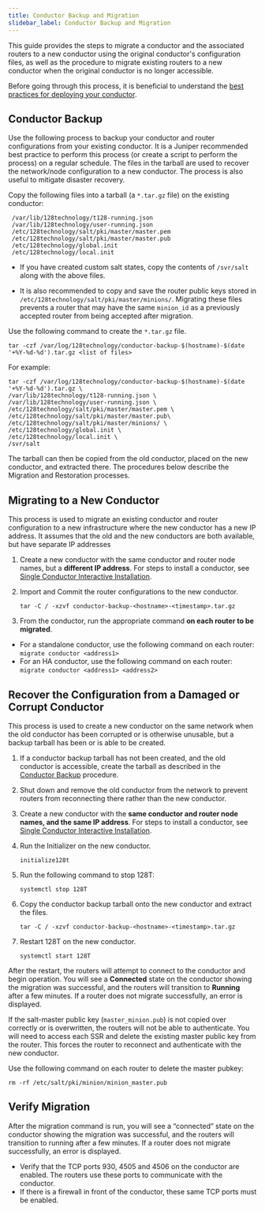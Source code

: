 ```yaml
---
title: Conductor Backup and Migration
slidebar_label: Conductor Backup and Migration
---
```


This guide provides the steps to migrate a conductor and the associated routers to a new conductor using the original conductor's configuration files, as well as the procedure to migrate existing routers to a new conductor when the original conductor is no longer accessible.

Before going through this process, it is beneficial to understand the [best practices for deploying your conductor](bcp_conductor_deployment.md).

## Conductor Backup

Use the following process to backup your conductor and router configurations from your existing conductor. It is a Juniper recommended best practice to perform this process (or create a script to perform the process) on a regular schedule. The files in the tarball are used to recover the network/node configuration to a new conductor. The process is also useful to mitigate disaster recovery.

Copy the following files into a tarball (a `*.tar.gz` file) on the existing conductor:
```
 /var/lib/128technology/t128-running.json
 /var/lib/128technology/user-running.json
 /etc/128technology/salt/pki/master/master.pem
 /etc/128technology/salt/pki/master/master.pub
 /etc/128technology/global.init
 /etc/128technology/local.init
```
 - If you have created custom salt states, copy the contents of `/svr/salt` along with the above files.

 - It is also recommended to copy and save the router public keys stored in `/etc/128technology/salt/pki/master/minions/`. Migrating these files prevents a router that may have the same `minion_id` as a previously accepted router from being accepted after migration.

Use the following command to create the `*.tar.gz` file. 

```
tar -czf /var/log/128technology/conductor-backup-$(hostname)-$(date '+%Y-%d-%d').tar.gz <list of files>
```

For example:

```
tar -czf /var/log/128technology/conductor-backup-$(hostname)-$(date '+%Y-%d-%d').tar.gz \
/var/lib/128technology/t128-running.json \ 
/var/lib/128technology/user-running.json \ 
/etc/128technology/salt/pki/master/master.pem \ 
/etc/128technology/salt/pki/master/master.pub\ 
/etc/128technology/salt/pki/master/minions/ \ 
/etc/128technology/global.init \ 
/etc/128technology/local.init \ 
/svr/salt
 ```
The tarball can then be copied from the old conductor, placed on the new conductor, and extracted there. The procedures below describe the Migration and Restoration processes.

## Migrating to a New Conductor

This process is used to migrate an existing conductor and router configuration to a new infrastructure where the new conductor has a new IP address. It assumes that the old and the new conductors are both available, but have separate IP addresses

1. Create a new conductor with the same conductor and router node names, but a **different IP address**. For steps to install a conductor, see [Single Conductor Interactive Installation](single_conductor_install.mdx).
2. Import and Commit the router configurations to the new conductor.

	```
	tar -C / -xzvf conductor-backup-<hostname>-<timestamp>.tar.gz
	```
3. From the conductor, run the appropriate command **on each router to be migrated**. 
 - For a standalone conductor, use the following command on each router: `migrate conductor <address1>`
 - For an HA conductor, use the following command on each router: `migrate conductor <address1> <address2>`

## Recover the Configuration from a Damaged or Corrupt Conductor

This process is used to create a new conductor on the same network when the old conductor has been corrupted or is otherwise unusable, but a backup tarball has been or is able to be created.

1. If a conductor backup tarball has not been created, and the old conductor is accessible, create the tarball as described in the [Conductor Backup](#conductor-backup) procedure. 
2. Shut down and remove the old conductor from the network to prevent routers from reconnecting there rather than the new conductor.
3. Create a new conductor with the **same conductor and router node names, and the same IP address**. For steps to install a conductor, see [Single Conductor Interactive Installation](single_conductor_install.mdx).
4.  Run the Initializer on the new conductor. 
	```
	initialize128t
	```
5. Run the following command to stop 128T:
	```
	systemctl stop 128T
	```
6. Copy the conductor backup tarball onto the new conductor and extract the files.

	```
	tar -C / -xzvf conductor-backup-<hostname>-<timestamp>.tar.gz
	```

7. Restart 128T on the new conductor. 
	```
	systemctl start 128T
	```

After the restart, the routers will attempt to connect to the conductor and begin operation. You will see a **Connected** state on the conductor showing the migration was successful, and the routers will transition to **Running** after a few minutes. If a router does not migrate successfully, an error is displayed. 

If the salt-master public key (`master_minion.pub`) is not copied over correctly or is overwritten, the routers will not be able to authenticate. You will need to access each SSR and delete the existing master public key from the router. This forces the router to reconnect and authenticate with the new conductor. 

Use the following command on each router to delete the master pubkey:

```
rm -rf /etc/salt/pki/minion/minion_master.pub
```

## Verify Migration

After the migration command is run, you will see a “connected” state on the conductor showing the migration was successful, and the routers will transition to running after a few minutes. If a router does not migrate successfully, an error is displayed. 

- Verify that the TCP ports 930, 4505 and 4506 on the conductor are enabled. The routers use these ports to communicate with the conductor.
- If there is a firewall in front of the conductor, these same TCP ports must be enabled.

